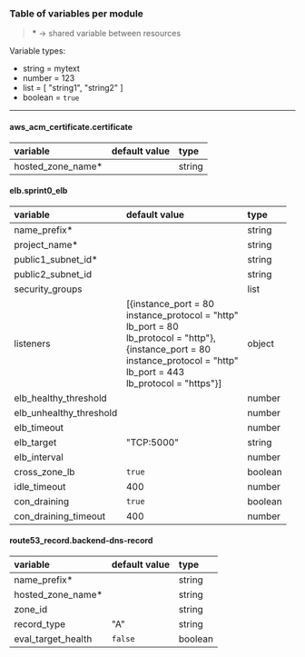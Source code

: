 ### Table of variables per module

> __*__ -> shared variable between resources

Variable types:
  - string  = mytext
  - number  = 123
  - list    = [ "string1", "string2" ]
  - boolean = `true`

---

#### aws_acm_certificate.certificate
| variable          | default value | type   |
|:---------         |:------------- |:------ |
| hosted_zone_name* |               | string |

#### elb.sprint0_elb
| variable                | default value | type    |
|:-----------------       |:------------- |:------- |
| name_prefix*            |               | string  |
| project_name*           |               | string  |
| public1_subnet_id*      |               | string  |
| public2_subnet_id       |               | string  |
| security_groups         |               | list    |
| listeners               | [{instance_port = 80<br>instance_protocol = "http"<br>lb_port = 80<br>lb_protocol = "http"},<br>{instance_port = 80<br>instance_protocol = "http"<br>lb_port = 443<br>lb_protocol = "https"}] | object |
| elb_healthy_threshold   |               | number  |
| elb_unhealthy_threshold |               | number  |
| elb_timeout             |               | number  |
| elb_target              | "TCP:5000"    | string  |
| elb_interval            |               | number  |
| cross_zone_lb           | ```true```    | boolean |
| idle_timeout            | 400           | number  |
| con_draining            | ```true```    | boolean |
| con_draining_timeout    | 400           | number  |

#### route53_record.backend-dns-record
| variable           | default value | type    |
|:-----------------  |:------------- |:------- |
| name_prefix*       |               | string  |
| hosted_zone_name*  |               | string  |
| zone_id            |               | string  |
| record_type        | "A"           | string  |
| eval_target_health | `false`       | boolean |
